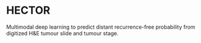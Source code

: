 # HECTOR
Multimodal deep learning to predict distant recurrence-free probability from digitized H&amp;E tumour slide and tumour stage. 
